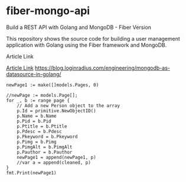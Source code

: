 # fiber-mongo-api

Build a REST API with Golang and MongoDB - Fiber Version

This repository shows the source code for building a user management application with Golang using the Fiber framework and MongoDB.

Article Link

[Article Link](https://dev.to/hackmamba/build-a-rest-api-with-golang-and-mongodb-fiber-version-4la0)
https://blog.loginradius.com/engineering/mongodb-as-datasource-in-golang/




	newPage1 := make([]models.Pages, 0)

	//newPage := models.Page[];
	for _, b := range page {
		// Add a new Person object to the array
		p.Id = primitive.NewObjectID()
		p.Name = b.Name
		p.Pid = b.Pid
		p.Ptitle = b.Ptitle
		p.Pdesc = b.Pdesc
		p.Pkeyword = b.Pkeyword
		p.Pimg = b.Pimg
		p.PimgAlt = b.PimgAlt
		p.Pauthor = b.Pauthor
		newPage1 = append(newPage1, p)
		//var a = append(cleaned, p)
	}
	fmt.Print(newPage1)